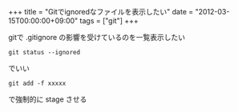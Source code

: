 +++
title = "Gitでignoredなファイルを表示したい"
date = "2012-03-15T00:00:00+09:00"
tags = ["git"]
+++

gitで .gitignore の影響を受けているのを一覧表示したい

```
git status --ignored
```

でいい

```
git add -f xxxxx
```

で強制的に stage させる

